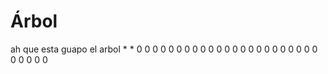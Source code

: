 # Árbol

ah que esta guapo el arbol
*
       *
       0
      0 0
     0 0 0
    0 0 0 0
   0 0 0 0 0
  0 0 0 0 0 0
 0 0 0 0 0 0 0